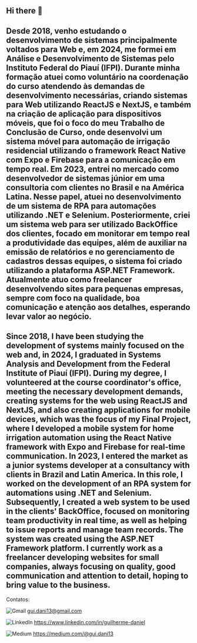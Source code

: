 ## Hi there 👋

Desde 2018, venho estudando o desenvolvimento de sistemas principalmente voltados para Web e, em 2024, me formei em Análise e Desenvolvimento de Sistemas pelo Instituto Federal do Piauí (IFPI). Durante minha formação atuei como voluntário na coordenação do curso atendendo às demandas de desenvolvimento necessárias, criando sistemas para Web utilizando ReactJS e NextJS, e também na criação de aplicação para dispositivos móveis, que foi o foco do meu Trabalho de Conclusão de Curso, onde desenvolvi um sistema móvel para automação de irrigação residencial utilizando o framework React Native com Expo e Firebase para a comunicação em tempo real. Em 2023, entrei no mercado como desenvolvedor de sistemas júnior em uma consultoria com clientes no Brasil e na América Latina. Nesse papel, atuei no desenvolvimento de um sistema de RPA para automações utilizando .NET e Selenium. Posteriormente, criei um sistema web para ser utilizado BackOffice dos clientes, focado em monitorar em tempo real a produtividade das equipes, além de auxiliar na emissão de relatórios e no gerenciamento de cadastros dessas equipes, o sistema foi criado utilizando a plataforma ASP.NET Framework. Atualmente atuo como freelancer desenvolvendo sites para pequenas empresas, sempre com foco na qualidade, boa comunicação e atenção aos detalhes, esperando levar valor ao negócio.
---
Since 2018, I have been studying the development of systems mainly focused on the web and, in 2024, I graduated in Systems Analysis and Development from the Federal Institute of Piauí (IFPI). During my degree, I volunteered at the course coordinator's office, meeting the necessary development demands, creating systems for the web using ReactJS and NextJS, and also creating applications for mobile devices, which was the focus of my Final Project, where I developed a mobile system for home irrigation automation using the React Native framework with Expo and Firebase for real-time communication. In 2023, I entered the market as a junior systems developer at a consultancy with clients in Brazil and Latin America. In this role, I worked on the development of an RPA system for automations using .NET and Selenium. Subsequently, I created a web system to be used in the clients' BackOffice, focused on monitoring team productivity in real time, as well as helping to issue reports and manage team records. The system was created using the ASP.NET Framework platform. I currently work as a freelancer developing websites for small companies, always focusing on quality, good communication and attention to detail, hoping to bring value to the business.
---
Contatos:

![Gmail](https://img.shields.io/badge/Gmail-D14836?style=for-the-badge&logo=gmail&logoColor=white) gui.dani13@gmail.com

![LinkedIn](https://img.shields.io/badge/linkedin-%230077B5.svg?style=for-the-badge&logo=linkedin&logoColor=white) https://www.linkedin.com/in/guilherme-daniel

![Medium](https://img.shields.io/badge/Medium-12100E?style=for-the-badge&logo=medium&logoColor=white) https://medium.com/@gui.dani13
